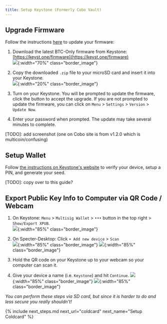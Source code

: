 ```yaml
---
title: Setup Keystone (Formerly Cobo Vault)
---
```


## Upgrade Firmware
Follow the instructions [here](https://support.keyst.one/getting-started/firmware-upgrading) to update your firmware:

1. Download the latest BTC-Only firmware from Keystone:  
[https://keyst.one/firmware](https://keyst.one/firmware)  
![](/assets/img/setup-keystone-download-firmware.png){:width="70%" class="border_image"}

1. Copy the downloaded `.zip` file to your microSD card and insert it into your Keystone.  
![](/assets/img/setup-keystone-insert-sd.png){:width="20%" class="border_image"}

1. Turn on your Keystone.
You will be prompted to update the firmware, click the button to accept the upgrade.
If you are not prompted to update the firmware, you can click on `Menu` > `Settings` > `Version` > `Update Now`.

1. Enter your password when prompted. The update may take several minutes to complete.

[TODO]: add screenshot (one on Cobo site is from v1.2.0 which is multicoin/confusing)

## Setup Wallet
Follow [the instructions on Keystone's website](https://support.keyst.one/getting-started/setting-up-keystone-in-5-steps) to verify your device, setup a PIN, and generate your seed.

[TODO]: copy over to this guide?

## Export Public Key Info to Computer via QR Code / Webcam
1. On Keystone: `Menu` > `Multisig Wallet` > `•••` button in the top right > `Show/Export XPUB`.  
![](/assets/img/setup-keystone-export-pubkey.jpeg){:width="85%" class="border_image"}

1. On Specter-Desktop: Click `+ Add new device` > `Scan`  
![](/assets/img/setup-keystone-specter-scan-1.jpg){:width="85%" class="border_image"}
![](/assets/img/setup-keystone-specter-scan-2.png){:width="85%" class="border_image"}

1. Hold the QR code on your Keystone up to your webcam so your computer can scan it.

1. Give your device a name (i.e. `Keystone`) and hit `Continue`.
![](/assets/img/setup-keystone-specter-scanned-1.png){:width="85%" class="border_image"}
![](/assets/img/setup-keystone-specter-scanned-2.png){:width="85%" class="border_image"}

_You can perform these steps via SD card, but since it is harder to do and less secure you really shouldn't!_


{% include next_steps.md next_url="coldcard" next_name="Setup Coldcard" %}

